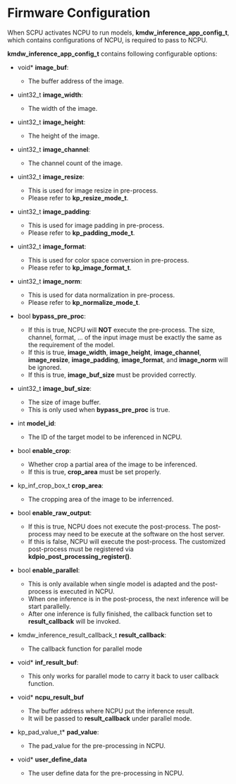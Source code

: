 # Firmware Configuration

When SCPU activates NCPU to run models, **kmdw_inference_app_config_t**, which contains configurations of NCPU, is required to pass to NCPU.

**kmdw_inference_app_config_t** contains following configurable options:

- void* **image_buf**:
    - The buffer address of the image.

- uint32_t **image_width**:
    - The width of the image.

- uint32_t **image_height**:
    - The height of the image.

- uint32_t **image_channel**:
    - The channel count of the image.

- uint32_t **image_resize**:
    - This is used for image resize in pre-process.
    - Please refer to **kp_resize_mode_t**.

- uint32_t **image_padding**:
    - This is used for image padding in pre-process.
    - Please refer to **kp_padding_mode_t**.

- uint32_t **image_format**:
    - This is used for color space conversion in pre-process.
    - Please refer to **kp_image_format_t**.

- uint32_t **image_norm**:
    - This is used for data normalization in pre-process.
    - Please refer to **kp_normalize_mode_t**.

- bool **bypass_pre_proc**:
    - If this is true, NCPU will **NOT** execute the pre-process. The size, channel, format, ... of the input image must be exactly the same as the requirement of the model.
    - If this is true, **image_width**, **image_height**, **image_channel**, **image_resize**, **image_padding**, **image_format**, and **image_norm** will be ignored.
    - If this is true, **image_buf_size** must be provided correctly.

- uint32_t **image_buf_size**:
    - The size of image buffer.
    - This is only used when **bypass_pre_proc** is true.

- int **model_id**:
    - The ID of the target model to be inferenced in NCPU.

- bool **enable_crop**:
    - Whether crop a partial area of the image to be inferenced.
    - If this is true, **crop_area** must be set properly.

- kp_inf_crop_box_t **crop_area**:
    - The cropping area of the image to be inferrenced.

- bool **enable_raw_output**:
    - If this is true, NCPU does not execute the post-process. The post-process may need to be execute at the software on the host server.
    - If this is false, NCPU will execute the post-process. The customized post-process must be registered via **kdpio_post_processing_register()**.

- bool **enable_parallel**:
    - This is only available when single model is adapted and the post-process is executed in NCPU.
    - When one inference is in the post-process, the next inference will be start parallelly.
    - After one inference is fully finished, the callback function set to **result_callback** will be invoked.

- kmdw_inference_result_callback_t **result_callback**:
    - The callback function for parallel mode

- void* **inf_result_buf**:
    - This only works for parallel mode to carry it back to user callback function.

- void* **ncpu_result_buf**
    - The buffer address where NCPU put the inference result.
    - It will be passed to **result_callback** under parallel mode.

- kp_pad_value_t* **pad_value**:
    - The pad_value for the pre-processing in NCPU.

- void* **user_define_data**
    - The user define data for the pre-processing in NCPU.
